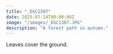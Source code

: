```yaml
---
title: "_DSC1307"
date: 2025-07-14T00:00:00Z
image: "/images/_DSC1307.JPG"
description: "A forest path in autumn."
---
```


Leaves cover the ground.
